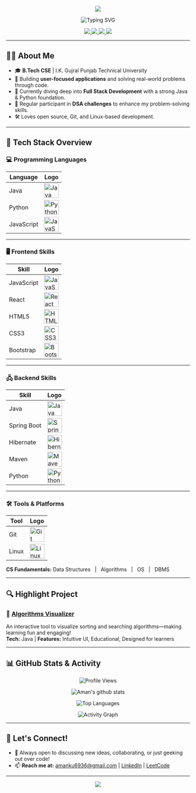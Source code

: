 <!-- README.md -->

<p align="center">
  <img src="https://capsule-render.vercel.app/api?type=waving&color=0:00b3ff,100:2af598&height=120&section=header&text=Hi!%20I'm%20Aman%20Kumar&fontSize=42&animation=fadeIn" />
</p>

<p align="center">
  <img src="https://readme-typing-svg.demolab.com?font=Fira+Code&pause=1000&color=00b3ff&center=true&vCenter=true&width=435&lines=Passionate+Software+Developer;Frontend+Enthusiast;Full+Stack+Learner;Always+Building+and+Learning" alt="Typing SVG" />
</p>

<p align="center">
  <a href="https://linkedin.com/in/aman32" target="_blank">
    <img src="https://img.shields.io/badge/LinkedIn-0A66C2?style=for-the-badge&logo=linkedin&logoColor=white" />
  </a>
  <a href="https://instagram.com/theamankumarthakur" target="_blank">
    <img src="https://img.shields.io/badge/Instagram-E4405F?style=for-the-badge&logo=instagram&logoColor=white" />
  </a>
  <a href="https://leetcode.com/Aman_LeetMind" target="_blank">
    <img src="https://img.shields.io/badge/LeetCode-FFA116?style=for-the-badge&logo=leetcode&logoColor=black" />
  </a>
  <a href="mailto:amanku6936@gmail.com" target="_blank">
    <img src="https://img.shields.io/badge/Gmail-EA4335?style=for-the-badge&logo=gmail&logoColor=white" />
  </a>
</p>

---

## 👨‍💻 About Me

- 🎓 **B.Tech CSE** | I.K. Gujral Punjab Technical University
- 🚀 Building <b>user-focused applications</b> and solving real-world problems through code.
- 🌱 Currently diving deep into <b>Full Stack Development</b> with a strong Java & Python foundation.
- 🧩 Regular participant in <b>DSA challenges</b> to enhance my problem-solving skills.
- 🛠️ Loves open source, Git, and Linux-based development.

---

## 🚀 Tech Stack Overview

### 💻 Programming Languages

| Language   | Logo                                                                                          |
|------------|----------------------------------------------------------------------------------------------|
| Java       | <img src="https://cdn.jsdelivr.net/gh/devicons/devicon/icons/java/java-original.svg" width="40" height="40" alt="Java"/>         |
| Python     | <img src="https://cdn.jsdelivr.net/gh/devicons/devicon/icons/python/python-original.svg" width="40" height="40" alt="Python"/>    |
| JavaScript | <img src="https://cdn.jsdelivr.net/gh/devicons/devicon/icons/javascript/javascript-original.svg" width="40" height="40" alt="JavaScript"/> |

---

### 🖥️ Frontend Skills

| Skill       | Logo                                                                                          |
|-------------|----------------------------------------------------------------------------------------------|
| JavaScript  | <img src="https://cdn.jsdelivr.net/gh/devicons/devicon/icons/javascript/javascript-original.svg" width="40" height="40" alt="JavaScript"/>  |
| React       | <img src="https://cdn.jsdelivr.net/gh/devicons/devicon/icons/react/react-original.svg" width="40" height="40" alt="React"/>                |
| HTML5       | <img src="https://cdn.jsdelivr.net/gh/devicons/devicon/icons/html5/html5-original.svg" width="40" height="40" alt="HTML5"/>                |
| CSS3        | <img src="https://cdn.jsdelivr.net/gh/devicons/devicon/icons/css3/css3-original.svg" width="40" height="40" alt="CSS3"/>                   |
| Bootstrap   | <img src="https://cdn.jsdelivr.net/gh/devicons/devicon/icons/bootstrap/bootstrap-original.svg" width="40" height="40" alt="Bootstrap"/>    |

---

### 🖧 Backend Skills

| Skill        | Logo                                                                                          |
|--------------|----------------------------------------------------------------------------------------------|
| Java         | <img src="https://cdn.jsdelivr.net/gh/devicons/devicon/icons/java/java-original.svg" width="40" height="40" alt="Java"/>                |
| Spring Boot  | <img src="https://cdn.jsdelivr.net/gh/devicons/devicon/icons/spring/spring-original.svg" width="40" height="40" alt="Spring"/>          |
| Hibernate    | <img src="https://cdn.jsdelivr.net/gh/devicons/devicon/icons/hibernate/hibernate-plain.svg" width="40" height="40" alt="Hibernate"/>    |
| Maven        | <img src="https://cdn.jsdelivr.net/gh/devicons/devicon/icons/maven/maven-original.svg" width="40" height="40" alt="Maven"/>             |
| Python       | <img src="https://cdn.jsdelivr.net/gh/devicons/devicon/icons/python/python-original.svg" width="40" height="40" alt="Python"/>           |

---

### 🛠️ Tools & Platforms

| Tool    | Logo                                                                                          |
|---------|----------------------------------------------------------------------------------------------|
| Git     | <img src="https://cdn.jsdelivr.net/gh/devicons/devicon/icons/git/git-original.svg" width="40" height="40" alt="Git"/>              |
| Linux   | <img src="https://cdn.jsdelivr.net/gh/devicons/devicon/icons/linux/linux-original.svg" width="40" height="40" alt="Linux"/>         |


**CS Fundamentals:**
Data Structures &nbsp; | &nbsp; Algorithms &nbsp; | &nbsp; OS &nbsp; | &nbsp; DBMS


---

## 🔍 Highlight Project

### 🎯 [Algorithms Visualizer](https://github.com/amankumarthakur63/Algorithm-Visualizer)
An interactive tool to visualize sorting and searching algorithms—making learning fun and engaging!  
<b>Tech:</b> Java | <b>Features:</b> Intuitive UI, Educational, Designed for learners

---

## 📊 GitHub Stats & Activity

<p align="center">
  <img src="https://views.whatilearened.today/views/github/AKDev32/AKDev32.svg?cache=remove" alt="Profile Views" />
</p>
<p align="center">
  <img src="https://github-readme-stats.vercel.app/api?username=AKDev32&show_icons=true&count_private=true&line_height=20&icon_color=00b3ff&theme=blue-green&title_color=00b3ff" alt="Aman's github stats" />
</p>
<p align="center">
  <img src="https://github-readme-mwendwa.vercel.app/api/top-langs/?username=AKDev32&layout=compact&count_private=true&theme=blue-green&title_color=00b3ff" alt="Top Languages" />
</p>
<p align="center">
  <img src="https://github-readme-activity-graph.vercel.app/graph?username=AKDev32&theme=react-dark" alt="Activity Graph"/>
</p>

---

## 🤝 Let's Connect!

- 💬 Always open to discussing new ideas, collaborating, or just geeking out over code!
- 📫 <b>Reach me at:</b> 
  <a href="mailto:amanku6936@gmail.com">amanku6936@gmail.com</a> | <a href="https://linkedin.com/in/aman32">LinkedIn</a> | <a href="https://leetcode.com/Aman_LeetMind">LeetCode</a>

---

<p align="center">
  <img src="https://capsule-render.vercel.app/api?type=waving&color=0:00b3ff,100:2af598&height=100&section=footer" />
</p>
